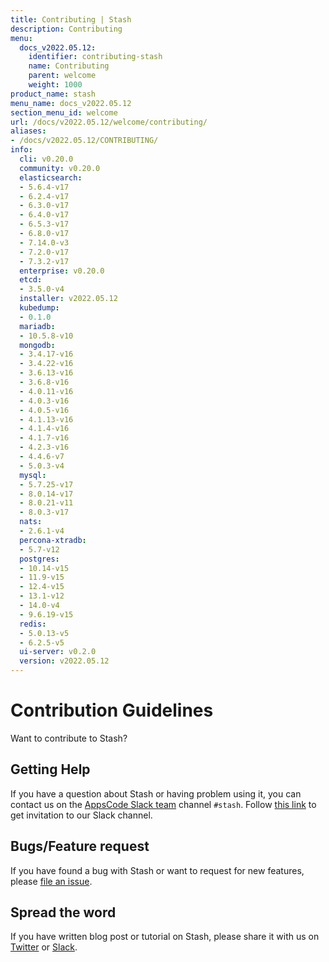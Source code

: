 ```yaml
---
title: Contributing | Stash
description: Contributing
menu:
  docs_v2022.05.12:
    identifier: contributing-stash
    name: Contributing
    parent: welcome
    weight: 1000
product_name: stash
menu_name: docs_v2022.05.12
section_menu_id: welcome
url: /docs/v2022.05.12/welcome/contributing/
aliases:
- /docs/v2022.05.12/CONTRIBUTING/
info:
  cli: v0.20.0
  community: v0.20.0
  elasticsearch:
  - 5.6.4-v17
  - 6.2.4-v17
  - 6.3.0-v17
  - 6.4.0-v17
  - 6.5.3-v17
  - 6.8.0-v17
  - 7.14.0-v3
  - 7.2.0-v17
  - 7.3.2-v17
  enterprise: v0.20.0
  etcd:
  - 3.5.0-v4
  installer: v2022.05.12
  kubedump:
  - 0.1.0
  mariadb:
  - 10.5.8-v10
  mongodb:
  - 3.4.17-v16
  - 3.4.22-v16
  - 3.6.13-v16
  - 3.6.8-v16
  - 4.0.11-v16
  - 4.0.3-v16
  - 4.0.5-v16
  - 4.1.13-v16
  - 4.1.4-v16
  - 4.1.7-v16
  - 4.2.3-v16
  - 4.4.6-v7
  - 5.0.3-v4
  mysql:
  - 5.7.25-v17
  - 8.0.14-v17
  - 8.0.21-v11
  - 8.0.3-v17
  nats:
  - 2.6.1-v4
  percona-xtradb:
  - 5.7-v12
  postgres:
  - 10.14-v15
  - 11.9-v15
  - 12.4-v15
  - 13.1-v12
  - 14.0-v4
  - 9.6.19-v15
  redis:
  - 5.0.13-v5
  - 6.2.5-v5
  ui-server: v0.2.0
  version: v2022.05.12
---
```


# Contribution Guidelines

Want to contribute to Stash?

## Getting Help

If you have a question about Stash or having problem using it, you can contact us on the [AppsCode Slack team](https://appscode.slack.com/messages/C8NCX6N23/details/) channel `#stash`. Follow [this link](https://slack.appscode.com) to get invitation to our Slack channel.

## Bugs/Feature request

If you have found a bug with Stash or want to request for new features, please [file an issue](https://github.com/stashed/project/issues/new).

## Spread the word

If you have written blog post or tutorial on Stash, please share it with us on [Twitter](https://twitter.com/AppsCodeHQ) or [Slack](https://slack.appscode.com).
